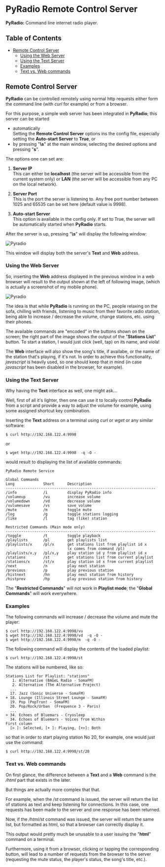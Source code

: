 # PyRadio Remote Control Server

**PyRadio:** Command line internet radio player.

## Table of Contents
<!-- vim-markdown-toc Marked -->

* [Remote Control Server](#remote-control-server)
    * [Using the Web Server](#using-the-web-server)
    * [Using the Text Server](#using-the-text-server)
    * [Examples](#examples)
    * [Text vs. Web commands](#text-vs.-web-commands)

<!-- vim-markdown-toc -->

## Remote Control Server

**PyRadio** can be controlled remotely using normal http requests either form the command line (with *curl* for example) or from a browser.

For this purpose, a simple web server has been integrated in **PyRadio**; this server can be started

- automatically \
Setting the **Remote Control Server** options ins the config file, especially setting the **Auto-start Server** to **True**, or
- by pressing "**\\s**" at the main window, selecting the desired options and pressing "**s**".

The options one can set are:

1. **Server IP** \
This can either be **localhost** (the server will be accessible from the current system only) or **LAN** (the server will be accessible from any PC on the local network).

2. **Server Port** \
This is the port the server is listening to. Any free port number between 1025 and 65535 can be set here (default value is 9998).

3. **Auto-start Server** \
This option is available in the config only. If set to True, the server will be automatically started when **PyRadio** starts.

After the server is up, pressing "**\\s**" will display the following window:

![Pyradio](https://members.hellug.gr/sng/pyradio/server-on.jpg)


This window will display both the server's **Text** and **Web** address.

### Using the Web Server

So, inserting the **Web** address displayed in the previous window in a web browser will result to the output shown at the left of following image, (which is actually a screenshot of my mobile phone).

![Pyradio](https://members.hellug.gr/sng/pyradio/phone.jpg)

The idea is that while **PyRadio** is running on the PC, people relaxing on the sofa, chilling with friends, listening to music from their favorite radio station, being able to increase / decrease the volume, change stations, etc. using their phones.

The available commands are "encoded" in the buttons shown on the screen; the right part of the image shows the output of the "**Stations List**" button. To start a station, I would just click (well, tap) on its name, and viola!

The **Web** interface will also show the song's title, if availabe, or the name of the station that's playing, if it's not. In order to achieve this functionality, *javascript* is heavily used, so one should keep that in mind (in case *javascript* has been disabled in the browser, for example).

### Using the Text Server

Why having the **Text** interface as well, one might ask...

Well, first of all it's lighter, then one can use it to locally control **PyRadio** from a script and provide a way to adjust the volume for example, using some assigned shortcut key combination.

Inserting the **Text** address on a terminal using *curl* or *wget* or any similar software:

```
$ curl http://192.168.122.4:9998
```

or

```
$ wget http://192.168.122.4:9998  -q -O -
```

would result to displaying the list of available commands:

```
PyRadio Remote Service

Global Commands
Long             Short      Description
--------------------------------------------------------------------
/info            /i         display PyRadio info
/volumeup        /vu        increase volume
/volumedown      /vd        decrease volume
/vulumesave      /vs        save volume
/mute            /m         toggle mute
/log             /g         toggle stations logging
/like            /l         tag (like) station

Restricted Commands (Main mode only)
--------------------------------------------------------------------
/toggle          /t         toggle playback
/playlists       /pl        get playlists list
/playlists/x     /pl/x      get stations list from playlist id x
                            (x comes from command /pl)
/playlists/x,y   /pl/x,y    play station id y from playlist id x
/stations        /st        get stations list from current playlist
/stations/x      /st/x      play station id x from current playlist
/next            /n         play next station
/previous        /p         play previous station
/histnext        /hn        play next station from history
/histprev        /hp        play previous station from history
```

The "**Restricted Commands**" will not work in **Playlist mode**; the "**Global Commands**" will work everywhere.

### Examples

The following commands will increase / decrease the volume and mute the player:

```
$ curl http://192.168.122.4:9998/vu
$ wget http://192.168.122.4:9998/vd  -q -O -
$ wget http://192.168.122.4:9998/m  -q -O -
```

The following command will display the contents of the loaded playlist:

```
$ curl http://192.168.122.4:9998/st
```

The stations will be numbered, like so:

```
Stations List for Playlist: "stations"
   1. Alternative (BAGeL Radio - SomaFM)
   2. Alternative (The Alternative Project)
  ...
  17. Jazz (Sonic Universe - SomaFM)
+ 18. Lounge (Illinois Street Lounge - SomaFM)
  19. Pop (PopTron! - SomaFM)
  20. Pop/Rock/Urban  (Frequence 3 - Paris)
  ...
> 34. Echoes of Bluemars - Cryosleep
  34. Echoes of Bluemars - Voices from Within
First column
  [> ]: Selected, [+ ]: Playing, [+>]: Both
```

so that in order to start playing station No 20, for example, one would just use the command:

```
$ curl http://192.168.122.4:9998/st/20
```

### Text vs. Web commands

On first glance, the difference between a **Text** and a **Web** command is the */html* part that exists in the later.

But things are actually more complex that that.

For example, when the */st* command is issued, the server will return the list of stations as text and keep listening for connections. In this case, one requests has been made to the server and one response has been returned.

Now, if the */html/st* command was issued, the server will return the same list, but formatted as html, so that a browser can correctly display it.

This output would pretty much be unusable to a user issuing the "**html**" command on a terminal.

Furthermore, using it from a browser, clicking or tapping the corresponding button, will lead to a number of requests from the browser to the server (requesting the mute status, the player's status, the song's title, etc.).


